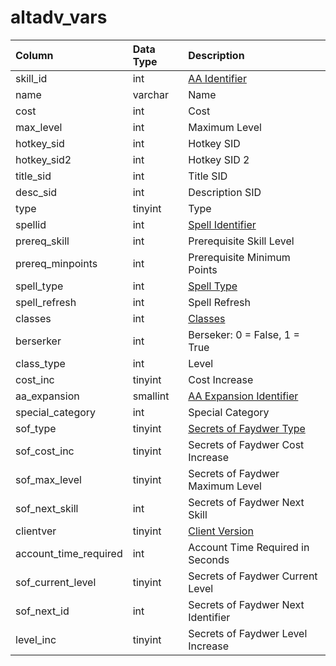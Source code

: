 # altadv\_vars

| Column | Data Type | Description |
| :--- | :--- | :--- |
| skill\_id | int | [AA Identifier](aa_ability.md) |
| name | varchar | Name |
| cost | int | Cost |
| max\_level | int | Maximum Level |
| hotkey\_sid | int | Hotkey SID |
| hotkey\_sid2 | int | Hotkey SID 2 |
| title\_sid | int | Title SID |
| desc\_sid | int | Description SID |
| type | tinyint | Type |
| spellid | int | [Spell Identifier](../../../schema/categories/aas/spells_new.md) |
| prereq\_skill | int | Prerequisite Skill Level |
| prereq\_minpoints | int | Prerequisite Minimum Points |
| spell\_type | int | [Spell Type](../../../../categories/spells/spell-types) |
| spell\_refresh | int | Spell Refresh |
| classes | int | [Classes](../../../../categories/player/class-list) |
| berserker | int | Berseker: 0 = False, 1 = True |
| class\_type | int | Level |
| cost\_inc | tinyint | Cost Increase |
| aa\_expansion | smallint | [AA Expansion Identifier](../../../../categories/operation/expansion-list) |
| special\_category | int | Special Category |
| sof\_type | tinyint | [Secrets of Faydwer Type](../../../../categories/aas/aa-categories) |
| sof\_cost\_inc | tinyint | Secrets of Faydwer Cost Increase |
| sof\_max\_level | tinyint | Secrets of Faydwer Maximum Level |
| sof\_next\_skill | int | Secrets of Faydwer Next Skill |
| clientver | tinyint | [Client Version](../../../../categories/operation/expansion-list) |
| account\_time\_required | int | Account Time Required in Seconds |
| sof\_current\_level | tinyint | Secrets of Faydwer Current Level |
| sof\_next\_id | int | Secrets of Faydwer Next Identifier |
| level\_inc | tinyint | Secrets of Faydwer Level Increase |

